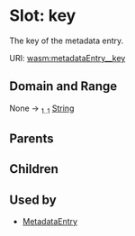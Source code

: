 
# Slot: key

The key of the metadata entry.

URI: [wasm:metadataEntry__key](https://w3id.org/itk/wasmmetadataEntry__key)


## Domain and Range

None &#8594;  <sub>1..1</sub> [String](types/String.md)

## Parents


## Children


## Used by

 * [MetadataEntry](MetadataEntry.md)
